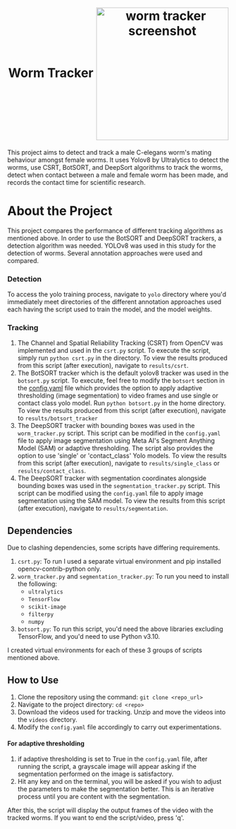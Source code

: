 <div id="header" align="center">
  <h1>
    Worm Tracker
    <img src="results\worm_tracker.jpg" alt="worm tracker screenshot" width="300" align="center"/>
  </h1>
</div>

This project aims to detect and track a male C-elegans worm's mating behaviour amongst female worms. It uses Yolov8 by 
Ultralytics to detect the worms, use CSRT, BotSORT, and DeepSort algorithms to track the worms, detect when contact 
between a male and female worm has been made, and records the contact time for scientific research.

# About the Project
This project compares the performance of different tracking algorithms as mentioned above. In order to use the BotSORT and DeepSORT trackers, a detection algorithm
was needed. YOLOv8 was used in this study for the detection of worms. Several annotation approaches were used and compared.

### Detection
To access the yolo training process, navigate to `yolo` directory where you'd immediately meet directories of the different annotation approaches used each having
the script used to train the model, and the model weights.

### Tracking
1. The Channel and Spatial Reliability Tracking (CSRT) from OpenCV was implemented and used in the `csrt.py` script. To
 execute the script, simply run `python csrt.py` in the directory. To view the results produced from this script (after execution),
navigate to `results/csrt`.
2. The BotSORT tracker which is the default yolov8 tracker was used in the `botsort.py` script. To execute, feel free to
 modify the `botsort` section in the [config.yaml](config.yaml) file which provides the option to apply adaptive thresholding (image segmentation) 
to video frames and use single or contact class yolo model. Run `python botsort.py` in the home directory. To
 view the results produced from this script (after execution), navigate to `results/botsort_tracker`
3. The DeepSORT tracker with bounding boxes was used in the `worm_tracker.py` script. This script can be modified in the
`config.yaml` file to apply image segmentation using Meta AI's Segment Anything Model (SAM) or adaptive thresholding. The script also provides the option to use
'single' or 'contact_class' Yolo models. To view the results from this script (after execution), navigate to `results/single_class` or `results/contact_class`.
4. The DeepSORT tracker with segmentation coordinates alongside bounding boxes was used in the `segmentation_tracker.py` script. This script can be modified using the
`config.yaml` file to apply image segmentation using the SAM model. To view the results from this script (after execution), navigate to `results/segmentation`.

## Dependencies
Due to clashing dependencies, some scripts have differing requirements.
1. `csrt.py`: To run I used a separate virtual environment and pip installed  opencv-contrib-python only.
2. `worm_tracker.py` and `segmentation_tracker.py`: To run you need to install the following:
   - `ultralytics`
   - `TensorFlow`
   - `scikit-image`
   - `filterpy`
   - `numpy`
3. `botsort.py`: To run this script, you'd need the above libraries excluding TensorFlow, and you'd need to use Python v3.10.

I created virtual environments for each of these 3 groups of scripts mentioned above. 

## How to Use
1. Clone the repository using the command: `git clone <repo_url>`
2. Navigate to the project directory: `cd <repo>`
3. Download the videos used for tracking. Unzip and move the videos into the `videos` directory.
4. Modify the `config.yaml` file accordingly to carry out experimentations.

#### For adaptive thresholding
1. if adaptive thresholding is set to True in the `config.yaml` file, after running the script, a grayscale image will appear asking if the segmentation performed on the image is satisfactory.
2. Hit any key and on the terminal, you will be asked if you wish to adjust the parameters to make the segmentation better. This is an iterative process until you are content with the segmentation.

After this, the script will display the output frames of the video with the tracked worms. If you want to end the script/video, press 'q'.
